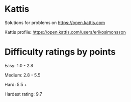 # Kattis
Solutions for problems on https://open.kattis.com

Kattis profile: https://open.kattis.com/users/erikosimonsson

# Difficulty ratings by points
Easy: 1.0 - 2.8

Medium: 2.8 - 5.5

Hard: 5.5 +

Hardest rating: 9.7
